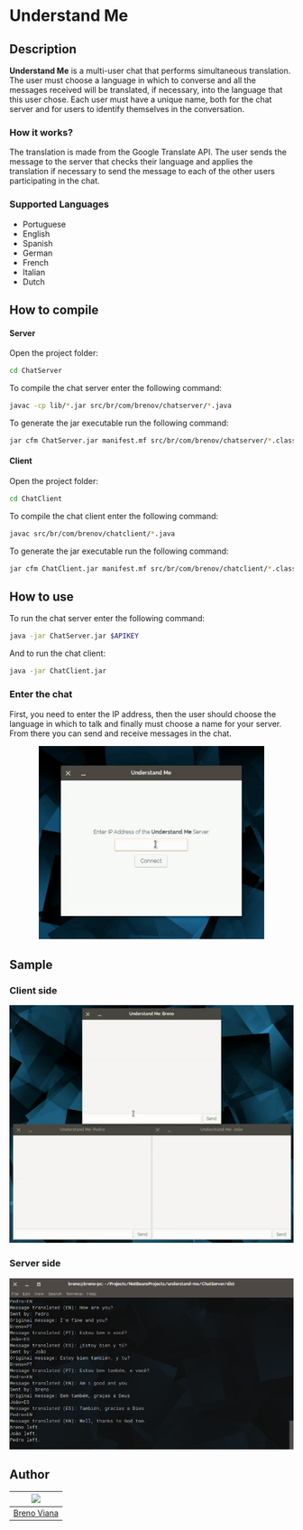 # Understand Me

## Description

**Understand Me** is a multi-user chat that performs simultaneous translation. The user must choose a language in which to converse and all the messages received will be translated, if necessary, into the language that this user chose. Each user must have a unique name, both for the chat server and for users to identify themselves in the conversation.

### How it works?

The translation is made from the Google Translate API. The user sends the message to the server that checks their language and applies the translation if necessary to send the message to each of the other users participating in the chat.

### Supported Languages

- Portuguese
- English
- Spanish
- German
- French
- Italian
- Dutch

## How to compile

#### Server

Open the project folder:

```bash
cd ChatServer
```

To compile the chat server enter the following command:

```bash
javac -cp lib/*.jar src/br/com/brenov/chatserver/*.java
```

To generate the jar executable run the following command:

```bash
jar cfm ChatServer.jar manifest.mf src/br/com/brenov/chatserver/*.class
```

#### Client

Open the project folder:

```bash
cd ChatClient
```

To compile the chat client enter the following command:

```bash
javac src/br/com/brenov/chatclient/*.java
```

To generate the jar executable run the following command:

```bash
jar cfm ChatClient.jar manifest.mf src/br/com/brenov/chatclient/*.class
```

## How to use

To run the chat server enter the following command:

```bash
java -jar ChatServer.jar $APIKEY
```

And to run the chat client:

```bash
java -jar ChatClient.jar
```

### Enter the chat

First, you need to enter the IP address, then the user should choose the language in which to talk and finally must choose a name for your server. From there you can send and receive messages in the chat.

<p align="center"><img src ="img/entering-chat.gif" width="400px"></p>

## Sample

### Client side

<p align="center"><img src ="img/conversation.gif"/></p>

### Server side

<p align="center"><img src ="img/server.png" width="600px"/></p>

## Author

[<img src="https://avatars2.githubusercontent.com/u/17532418?v=3&s=400" width="100"/>](https://github.com/brenov) |
---|
[Breno Viana](https://github.com/brenov) |

